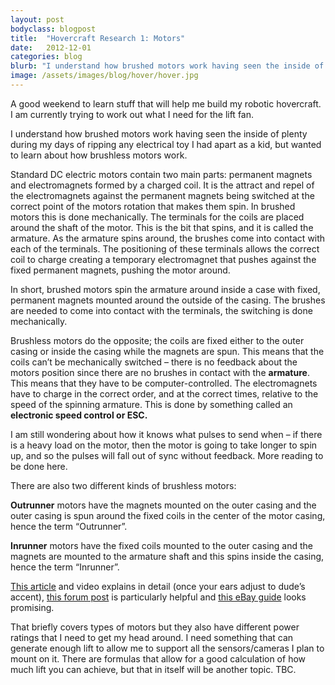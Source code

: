 ```yaml
---
layout: post
bodyclass: blogpost
title:  "Hovercraft Research 1: Motors"
date:   2012-12-01
categories: blog
blurb: "I understand how brushed motors work having seen the inside of plenty during my days of ripping any electrical toy I had apart as a kid, but wanted to learn about how brushless motors work."
image: /assets/images/blog/hover/hover.jpg
---
```


A good weekend to learn stuff that will help me build my robotic hovercraft. I am currently trying to work out what I need for the lift fan.  

I understand how brushed motors work having seen the inside of plenty during my days of ripping any electrical toy I had apart as a kid, but wanted to learn about how brushless motors work.  

Standard DC electric motors contain two main parts: permanent magnets and electromagnets formed by a charged coil. It is the attract and repel of the electromagnets against the permanent magnets being switched at the correct point of the motors rotation that makes them spin. In brushed motors this is done mechanically. The terminals for the coils are placed around the shaft of the motor. This is the bit that spins, and it is called the armature. As the armature spins around, the brushes come into contact with each of the terminals. The positioning of these terminals allows the correct coil to charge creating a temporary electromagnet that pushes against the fixed permanent magnets, pushing the motor around.

In short, brushed motors spin the armature around inside a case with fixed, permanent magnets mounted around the outside of the casing. The brushes are needed to come into contact with the terminals, the switching is done mechanically.

Brushless motors do the opposite; the coils are fixed either to the outer casing or inside the casing while the magnets are spun. This means that the coils can’t be mechanically switched – there is no feedback about the motors position since there are no brushes in contact with the **armature**. This means that they have to be computer-controlled. The electromagnets have to charge in the correct order, and at the correct times, relative to the speed of the spinning armature. This is done by something called an **electronic speed control or ESC.**

I am still wondering about how it knows what pulses to send when – if there is a heavy load on the motor, then the motor is going to take longer to spin up, and so the pulses will fall out of sync without feedback. More reading to be done here.

There are also two different kinds of brushless motors:

**Outrunner** motors have the magnets mounted on the outer casing and the outer casing is spun around the fixed coils in the center of the motor casing, hence the term “Outrunner”.

**Inrunner** motors have the fixed coils mounted to the outer casing and the magnets are mounted to the armature shaft and this spins inside the casing, hence the term “Inrunner”.

[This article](http://rcadvisor.com/inrunner-vs-outrunner-motors) and video explains in detail (once your ears adjust to dude’s accent), [this forum post](http://www.rcpowers.com/community/threads/inrunner-vs-outrunner.5215/#post-39966) is particularly helpful and [this eBay guide](http://reviews.ebay.com/Guide-to-Choosing-Your-First-Brushless-Motor?ugid=10000000017287417) looks promising.

That briefly covers types of motors but they also have different power ratings that I need to get my head around. I need something that can generate enough lift to allow me to support all the sensors/cameras I plan to mount on it. There are formulas that allow for a good calculation of how much lift you can achieve, but that in itself will be another topic. TBC.

